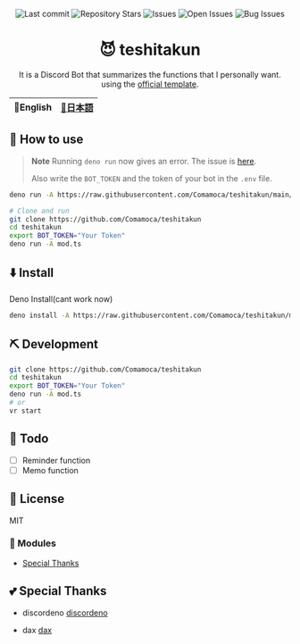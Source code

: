 <div align="center">

![Last commit](https://img.shields.io/github/last-commit/Comamoca/teshitakun?style=flat-square)
![Repository Stars](https://img.shields.io/github/stars/Comamoca/teshitakun?style=flat-square)
![Issues](https://img.shields.io/github/issues/Comamoca/teshitakun?style=flat-square)
![Open Issues](https://img.shields.io/github/issues-raw/Comamoca/teshitakun?style=flat-square)
![Bug Issues](https://img.shields.io/github/issues/Comamoca/teshitakun/bug?style=flat-square)

# 😈 teshitakun

It is a Discord Bot that summarizes the functions that I personally want.
using the [official template](https://github.com/discordeno/discordeno/tree/main/template).

</div>

<table>
  <thead>
    <tr>
      <th style="text-align:center">🍔English</th>
      <th style="text-align:center"><a href="README.ja.md">🍡日本語</a></th>
    </tr>
  </thead>
</table>

<div align="center">

</div>

## 🚀 How to use

> **Note**
> Running `deno run` now gives an error.
> The issue is [here](https://github.com/Comamoca/teshitakun/issues/1).
>
> Also write the `BOT_TOKEN` and the token of your bot in the `.env` file.

```sh
deno run -A https://raw.githubusercontent.com/Comamoca/teshitakun/main/mod.ts

# Clone and run
git clone https://github.com/Comamoca/teshitakun
cd teshitakun
export BOT_TOKEN="Your Token"
deno run -A mod.ts
```

## ⬇️  Install

Deno Install(cant work now)

```sh
deno install -A https://raw.githubusercontent.com/Comamoca/teshitakun/main/mod.ts
```

## ⛏️   Development

```sh
git clone https://github.com/Comamoca/teshitakun
cd teshitakun
export BOT_TOKEN="Your Token"
deno run -A mod.ts
# or 
vr start
```

## 📝 Todo

- [ ] Reminder function
- [ ] Memo function

## 📜 License

MIT

### 🧩 Modules

- [Special Thanks](#Special-Thanks)

## 💕 Special Thanks

- discordeno
[discordeno](https://github.com/discordeno/discordeno)

- dax
[dax](https://github.com/dsherret/dax)
